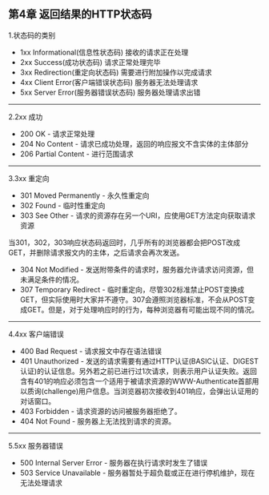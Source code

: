 ## 第4章 返回结果的HTTP状态码



1.状态码的类别
- 1xx Informational(信息性状态码) 接收的请求正在处理
- 2xx Success(成功状态码) 请求正常处理完毕
- 3xx Redirection(重定向状态码) 需要进行附加操作以完成请求
- 4xx Client Error(客户端错误状态码) 服务器无法处理请求
- 5xx Server Error(服务器错误状态码) 服务器处理请求出错

---

2.2xx 成功
- 200 OK - 请求正常处理
- 204 No Content - 请求已成功处理，返回的响应报文不含实体的主体部分
- 206 Partial Content - 进行范围请求

---
 
 3.3xx 重定向
- 301 Moved Permanently - 永久性重定向
- 302 Found - 临时性重定向
- 303 See Other - 请求的资源存在另一个URI，应使用GET方法定向获取请求资源
 
 
 当301，302，303响应状态码返回时，几乎所有的浏览器都会把POST改成GET，并删除请求报文内的主体，之后请求会再次发送。
 
 
- 304 Not Modified - 发送附带条件的请求时，服务器允许请求访问资源，但未满足条件的情况。
- 307 Temporary Redirect - 临时重定向，尽管302标准禁止POST变换成GET，但实际使用时大家并不遵守。307会遵照浏览器标准，不会从POST变成GET。但是，对于处理响应时的行为，每种浏览器有可能出现不同的情况。

---
 
 4.4xx 客户端错误
- 400 Bad Request - 请求报文中存在语法错误
- 401 Unauthorized - 发送的请求需要有通过HTTP认证(BASIC认证、DIGEST认证)的认证信息。另外若之前已进行过1次请求，则表示用户认证失败。返回含有401的响应必须包含一个适用于被请求资源的WWW-Authenticate首部用以质询(challenge)用户信息。当浏览器初次接收到401响应，会弹出认证用的对话窗口。
- 403 Forbidden - 请求资源的访问被服务器拒绝了。
- 404 Not Found - 服务器上无法找到请求的资源。

---
 
 5.5xx 服务器错误
- 500 Internal Server Error - 服务器在执行请求时发生了错误
- 503 Service Unavailable - 服务器暂处于超负载或正在进行停机维护，现在无法处理请求
